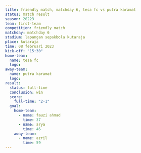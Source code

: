 ```yaml
---
title: friendly match, matchday 6, tesa fc vs putra karamat
status: match result
season: 20223
team: first-team
competition: friendly match
matchday: matchday 6
stadium: lapangan sepakbola kutaraja
place: kutaraja
time: 08 februari 2023
kick-off: "15:30"
home-team:
  name: tesa fc
  logo: 
away-team:
  name: putra karamat
  logo: 
result:
  status: full-time
  conclusion: win
  score:
    full-time: "2-1"
  goal:
    home-team:
      - name: fauzi ahmad
        time: 37
      - name: arya
        time: 46
    away-team:
      - name: azril
        time: 59
---
```

